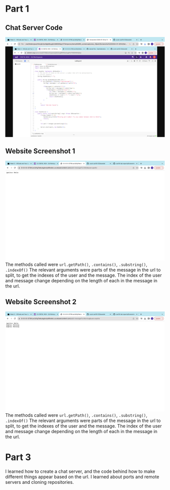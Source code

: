 # Part 1
## Chat Server Code
![Image](lab2ss1.png)

## Website Screenshot 1
![Image](lab3ss2.png)
The methods called were `url.getPath()`, `.contains()`, `.substring()`, `.indexOf()`
The relevant arguments were parts of the message in the url to split, to get the indexes of the user and the message. 
The index of the user and message change depending on the length of each in the message in the url. 

## Website Screenshot 2
![Image](lab2ss3.png)
The methods called were `url.getPath()`, `.contains()`, `.substring()`, `.indexOf()`
The relevant arguments were parts of the message in the url to split, to get the indexes of the user and the message. 
The index of the user and message change depending on the length of each in the message in the url. 

# Part 3
I learned how to create a chat server, and the code behind how to make different things appear based on the url. I learned about ports and remote servers and cloning repositories. 
